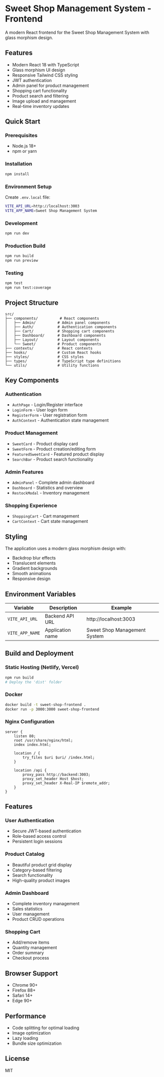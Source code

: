 # Sweet Shop Management System - Frontend

A modern React frontend for the Sweet Shop Management System with glass morphism design.

## Features

- Modern React 18 with TypeScript
- Glass morphism UI design
- Responsive Tailwind CSS styling
- JWT authentication
- Admin panel for product management
- Shopping cart functionality
- Product search and filtering
- Image upload and management
- Real-time inventory updates

## Quick Start

### Prerequisites
- Node.js 18+
- npm or yarn

### Installation
```bash
npm install
```

### Environment Setup
Create `.env.local` file:
```bash
VITE_API_URL=http://localhost:3003
VITE_APP_NAME=Sweet Shop Management System
```

### Development
```bash
npm run dev
```

### Production Build
```bash
npm run build
npm run preview
```

### Testing
```bash
npm test
npm run test:coverage
```

## Project Structure

```
src/
├── components/          # React components
│   ├── Admin/          # Admin panel components
│   ├── Auth/           # Authentication components
│   ├── Cart/           # Shopping cart components
│   ├── Dashboard/      # Dashboard components
│   ├── Layout/         # Layout components
│   └── Sweet/          # Product components
├── contexts/           # React contexts
├── hooks/              # Custom React hooks
├── styles/             # CSS styles
├── types/              # TypeScript type definitions
└── utils/              # Utility functions
```

## Key Components

### Authentication
- `AuthPage` - Login/Register interface
- `LoginForm` - User login form
- `RegisterForm` - User registration form
- `AuthContext` - Authentication state management

### Product Management
- `SweetCard` - Product display card
- `SweetForm` - Product creation/editing form
- `FeaturedSweetCard` - Featured product display
- `SearchBar` - Product search functionality

### Admin Features
- `AdminPanel` - Complete admin dashboard
- `Dashboard` - Statistics and overview
- `RestockModal` - Inventory management

### Shopping Experience
- `ShoppingCart` - Cart management
- `CartContext` - Cart state management

## Styling

The application uses a modern glass morphism design with:
- Backdrop blur effects
- Translucent elements
- Gradient backgrounds
- Smooth animations
- Responsive design

## Environment Variables

| Variable | Description | Example |
|----------|-------------|---------|
| `VITE_API_URL` | Backend API URL | http://localhost:3003 |
| `VITE_APP_NAME` | Application name | Sweet Shop Management System |

## Build and Deployment

### Static Hosting (Netlify, Vercel)
```bash
npm run build
# Deploy the 'dist' folder
```

### Docker
```bash
docker build -t sweet-shop-frontend .
docker run -p 3000:3000 sweet-shop-frontend
```

### Nginx Configuration
```nginx
server {
    listen 80;
    root /usr/share/nginx/html;
    index index.html;

    location / {
        try_files $uri $uri/ /index.html;
    }

    location /api {
        proxy_pass http://backend:3003;
        proxy_set_header Host $host;
        proxy_set_header X-Real-IP $remote_addr;
    }
}
```

## Features

### User Authentication
- Secure JWT-based authentication
- Role-based access control
- Persistent login sessions

### Product Catalog
- Beautiful product grid display
- Category-based filtering
- Search functionality
- High-quality product images

### Admin Dashboard
- Complete inventory management
- Sales statistics
- User management
- Product CRUD operations

### Shopping Cart
- Add/remove items
- Quantity management
- Order summary
- Checkout process

## Browser Support

- Chrome 90+
- Firefox 88+
- Safari 14+
- Edge 90+

## Performance

- Code splitting for optimal loading
- Image optimization
- Lazy loading
- Bundle size optimization

## License

MIT
